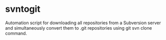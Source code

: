 # svntogit
Automation script for downloading all repositories from a Subversion server and simultaneously convert them to .git repositories using git svn clone command.
